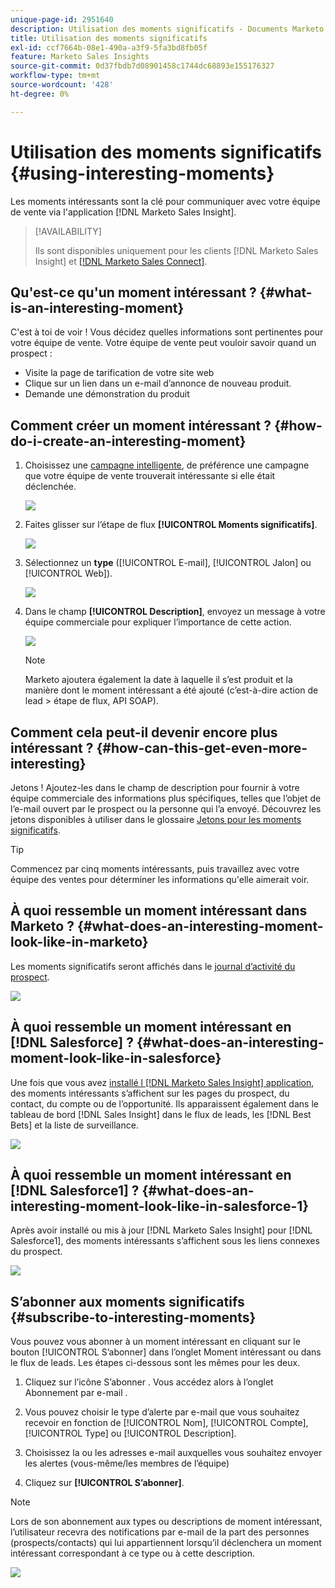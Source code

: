 ```yaml
---
unique-page-id: 2951640
description: Utilisation des moments significatifs - Documents Marketo - Documentation du produit
title: Utilisation des moments significatifs
exl-id: ccf7664b-08e1-490a-a3f9-5fa3bd8fb05f
feature: Marketo Sales Insights
source-git-commit: 0d37fbdb7d08901458c1744dc68893e155176327
workflow-type: tm+mt
source-wordcount: '428'
ht-degree: 0%

---
```


# Utilisation des moments significatifs {#using-interesting-moments}

Les moments intéressants sont la clé pour communiquer avec votre équipe de vente via l&#39;application [!DNL Marketo Sales Insight].

>[!AVAILABILITY]
>
>Ils sont disponibles uniquement pour les clients [!DNL Marketo Sales Insight] et [[!DNL Marketo Sales Connect]](/help/marketo/product-docs/marketo-sales-connect/marketo/interesting-moments-in-sales-connect.md).

## Qu&#39;est-ce qu&#39;un moment intéressant ? {#what-is-an-interesting-moment}

C&#39;est à toi de voir ! Vous décidez quelles informations sont pertinentes pour votre équipe de vente. Votre équipe de vente peut vouloir savoir quand un prospect :

* Visite la page de tarification de votre site web
* Clique sur un lien dans un e-mail d’annonce de nouveau produit.
* Demande une démonstration du produit

## Comment créer un moment intéressant ?  {#how-do-i-create-an-interesting-moment}

1. Choisissez une [campagne intelligente](/help/marketo/product-docs/core-marketo-concepts/smart-campaigns/understanding-smart-campaigns.md), de préférence une campagne que votre équipe de vente trouverait intéressante si elle était déclenchée.

   ![](assets/using-interesting-moments-1.png)

1. Faites glisser sur l’étape de flux **[!UICONTROL Moments significatifs]**.

   ![](assets/using-interesting-moments-2.png)

1. Sélectionnez un **type** ([!UICONTROL E-mail], [!UICONTROL Jalon] ou [!UICONTROL Web]).

   ![](assets/using-interesting-moments-3.png)

1. Dans le champ **[!UICONTROL Description]**, envoyez un message à votre équipe commerciale pour expliquer l’importance de cette action.

   ![](assets/using-interesting-moments-4.png)

   >[!NOTE]
   >
   >Marketo ajoutera également la date à laquelle il s’est produit et la manière dont le moment intéressant a été ajouté (c’est-à-dire action de lead > étape de flux, API SOAP).

## Comment cela peut-il devenir encore plus intéressant ?  {#how-can-this-get-even-more-interesting}

Jetons ! Ajoutez-les dans le champ de description pour fournir à votre équipe commerciale des informations plus spécifiques, telles que l’objet de l’e-mail ouvert par le prospect ou la personne qui l’a envoyé. Découvrez les jetons disponibles à utiliser dans le glossaire [Jetons pour les moments significatifs](/help/marketo/product-docs/marketo-sales-insight/msi-for-salesforce/features/tabs-in-the-msi-panel/interesting-moments/trigger-tokens-for-interesting-moments.md).

>[!TIP]
>
>Commencez par cinq moments intéressants, puis travaillez avec votre équipe des ventes pour déterminer les informations qu&#39;elle aimerait voir.

## À quoi ressemble un moment intéressant dans Marketo ?  {#what-does-an-interesting-moment-look-like-in-marketo}

Les moments significatifs seront affichés dans le [journal d’activité du prospect](/help/marketo/product-docs/core-marketo-concepts/smart-lists-and-static-lists/managing-people-in-smart-lists/using-the-person-detail-page.md).

![](assets/using-interesting-moments-5.png)

## À quoi ressemble un moment intéressant en [!DNL Salesforce] ?  {#what-does-an-interesting-moment-look-like-in-salesforce}

Une fois que vous avez [installé l [!DNL Marketo Sales Insight] application](/help/marketo/product-docs/marketo-sales-insight/msi-for-salesforce/configuration/configure-marketo-sales-insight-in-salesforce-enterprise-unlimited.md), des moments intéressants s’affichent sur les pages du prospect, du contact, du compte ou de l’opportunité. Ils apparaissent également dans le tableau de bord [!DNL Sales Insight] dans le flux de leads, les [!DNL Best Bets] et la liste de surveillance.

![](assets/using-interesting-moments-6.png)

## À quoi ressemble un moment intéressant en [!DNL Salesforce1] ? {#what-does-an-interesting-moment-look-like-in-salesforce-1}

Après avoir installé ou mis à jour [!DNL Marketo Sales Insight] pour [!DNL Salesforce1], des moments intéressants s’affichent sous les liens connexes du prospect.

![](assets/using-interesting-moments-7.png)

## S’abonner aux moments significatifs {#subscribe-to-interesting-moments}

Vous pouvez vous abonner à un moment intéressant en cliquant sur le bouton [!UICONTROL S’abonner] dans l’onglet Moment intéressant ou dans le flux de leads. Les étapes ci-dessous sont les mêmes pour les deux.

1. Cliquez sur l’icône S’abonner . Vous accédez alors à l’onglet Abonnement par e-mail .

1. Vous pouvez choisir le type d’alerte par e-mail que vous souhaitez recevoir en fonction de [!UICONTROL Nom], [!UICONTROL Compte], [!UICONTROL Type] ou [!UICONTROL Description].

1. Choisissez la ou les adresses e-mail auxquelles vous souhaitez envoyer les alertes (vous-même/les membres de l’équipe)

1. Cliquez sur **[!UICONTROL S’abonner]**.

>[!NOTE]
>
>Lors de son abonnement aux types ou descriptions de moment intéressant, l’utilisateur recevra des notifications par e-mail de la part des personnes (prospects/contacts) qui lui appartiennent lorsqu’il déclenchera un moment intéressant correspondant à ce type ou à cette description.

![](assets/using-interesting-moments-8.png)
